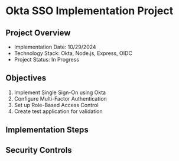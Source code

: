 # Okta SSO Implementation Project

## Project Overview
- Implementation Date: 10/29/2024
- Technology Stack: Okta, Node.js, Express, OIDC
- Project Status: In Progress

## Objectives
1. Implement Single Sign-On using Okta
2. Configure Multi-Factor Authentication
3. Set up Role-Based Access Control
4. Create test application for validation

## Implementation Steps


## Security Controls
